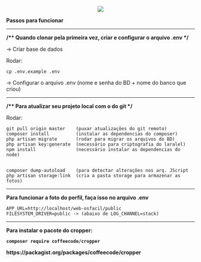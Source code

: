 <a href="http://localhost/web-osfacil/public/admin/home"></a>

<p align="center"><img src="https://laravel.com/assets/img/components/logo-laravel.svg"></p>

<b>Passos para funcionar</b>
<hr>
<b> /** Quando clonar pela primeira vez, criar e configurar o arquivo .env */ </b>
<br>
<p> -> Criar base de dados </p>
<p> Rodar: </p>

    cp .env.example .env
 
-> Configurar o arquivo .env (nome e senha do BD + nome do banco que criou)
   
<hr>

<b> /** Para atualizar seu projeto local com o do git */ </b>

<p> Rodar: </p>

    git pull origin master    (puxar atualizações do git remoto)
    composer install          (instalar as dependencias do composer)
    php artisan migrate       (rodar para migrar os arquivos do BD) 
    php artisan key:generate  (necessário para criptografia do laralel)
    npm install               (necessário instalar as dependencias do node)  
    
    
    composer dump-autoload    (para detectar alterações nos arq. JScript
    php artisan storage:link  (cria a pasta storage para armazenar as fotos)

  <hr>

<b> Para funcionar a foto do perfil, faça isso no arquivo .env </b>

    APP_URL=http://localhost/web-osfacil/public
    FILESYSTEM_DRIVER=public -> (abaixo de LOG_CHANNEL=stack)

<hr>
<b> Para instalar o pacote do cropper:

    composer require coffeecode/cropper

    
<p> https://packagist.org/packages/coffeecode/cropper </p>
